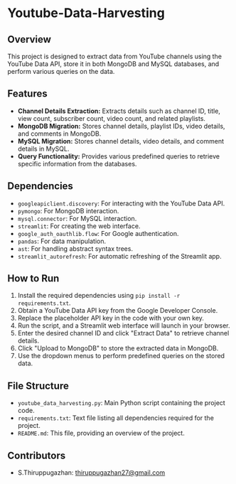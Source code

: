 # Youtube-Data-Harvesting
## Overview
This project is designed to extract data from YouTube channels using the YouTube Data API, store it in both MongoDB and MySQL databases, and perform various queries on the data.

## Features
- **Channel Details Extraction:** Extracts details such as channel ID, title, view count, subscriber count, video count, and related playlists.
- **MongoDB Migration:** Stores channel details, playlist IDs, video details, and comments in MongoDB.
- **MySQL Migration:** Stores channel details, video details, and comment details in MySQL.
- **Query Functionality:** Provides various predefined queries to retrieve specific information from the databases.

## Dependencies
- `googleapiclient.discovery`: For interacting with the YouTube Data API.
- `pymongo`: For MongoDB interaction.
- `mysql.connector`: For MySQL interaction.
- `streamlit`: For creating the web interface.
- `google_auth_oauthlib.flow`: For Google authentication.
- `pandas`: For data manipulation.
- `ast`: For handling abstract syntax trees.
- `streamlit_autorefresh`: For automatic refreshing of the Streamlit app.

## How to Run
1. Install the required dependencies using `pip install -r requirements.txt`.
2. Obtain a YouTube Data API key from the Google Developer Console.
3. Replace the placeholder API key in the code with your own key.
4. Run the script, and a Streamlit web interface will launch in your browser.
5. Enter the desired channel ID and click "Extract Data" to retrieve channel details.
6. Click "Upload to MongoDB" to store the extracted data in MongoDB.
7. Use the dropdown menus to perform predefined queries on the stored data.

## File Structure
- `youtube_data_harvesting.py`: Main Python script containing the project code.
- `requirements.txt`: Text file listing all dependencies required for the project.
- `README.md`: This file, providing an overview of the project.

## Contributors
- S.Thiruppugazhan: thiruppugazhan27@gmail.com

